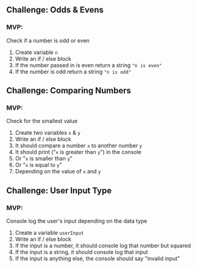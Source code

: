 ## Challenge: Odds & Evens

### MVP:

Check if a number is odd or even

1. Create variable `n`
1. Write an if / else block
1. If the number passed in is even return a string `"n is even"`
1. If the number is odd return a string `"n is odd"`

## Challenge: Comparing Numbers

### MVP:

Check for the smallest value

1. Create two variables `x` & `y`
1. Write an if / else block
1. It should compare a number `x` to another number `y`
1. It should print ("`x` is greater than `y`") in the console
1. Or "`x` is smaller than `y`"
1. Or "`x` is equal to `y`"
1. Depending on the value of `x` and `y`

## Challenge: User Input Type

### MVP:

Console log the user's input depending on the data type

1. Create a variable `userInput`
1. Write an if / else block
1. If the input is a number, it should console log that number but squared
1. If the input is a string, it should console log that input
1. If the input is anything else, the console should say "invalid input"
